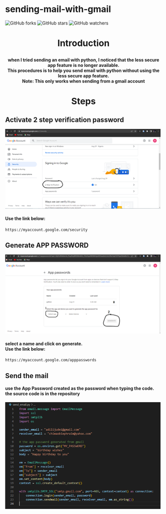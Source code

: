 # sending-mail-with-gmail

![GitHub forks](https://img.shields.io/github/forks/Darrkzero/tkinter.svg?style=social&label=Fork&maxAge=2592000)
![GitHub stars](https://img.shields.io/github/stars/Darrkzero/tkinter.svg?style=social&label=Star&maxAge=2592000)
![GitHub watchers](https://img.shields.io/github/watchers/Darrkzero/tkinter.svg?style=social&label=Watch&maxAge=2592000)

# <p align="center">Introduction</p>
<h4 align="center">when I tried sending an email with python, I noticed that the less secure app feature is no longer available.<br>This procedures is to help you send email with python without using the less secure app feature.<br>
Note: This only works when sending from a gmail account</h4>

# <p align="center">Steps</p>

## Activate 2 step verification password

<p width="100%">
<img src="/images/picture2.png" width="500">
</p>
<h4>Use the link below:</h4>

```sh
https://myaccount.google.com/security
```


## Generate APP PASSWORD

<p width="100%">
<img src="/images/picture5.png" width="500">
</p>
<h4>
  select a name and click on generate.<br>
  Use the link below:</h4>

```sh
https://myaccount.google.com/apppasswords
```

## Send the mail

<h4> use the App Password created as the password when typing the code.<br>
the source code is in the repository</h4>
<p width="100%">
<img src="/images/picture4.png" width="500">
</p>



